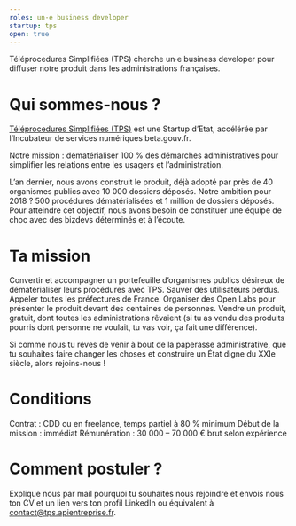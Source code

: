 ```yaml
---
roles: un·e business developer
startup: tps
open: true
---
```


Téléprocedures Simplifiées (TPS) cherche un·e business developer pour diffuser notre produit dans les administrations françaises.

<!--more-->

# Qui sommes-nous ?

[Téléprocedures Simplifiées (TPS)](https://tps.apientreprise.fr/) est une Startup d’Etat, accélérée par l’Incubateur de services numériques beta.gouv.fr.

Notre mission : dématérialiser 100 % des démarches administratives pour simplifier les relations entre les usagers et l’administration.

L’an dernier, nous avons construit le produit, déjà adopté par près de 40 organismes publics avec 10 000 dossiers déposés. Notre ambition pour 2018 ? 500 procédures dématérialisées et 1 million de dossiers déposés. Pour atteindre cet objectif, nous avons besoin de constituer une équipe de choc avec des bizdevs déterminés et à l’écoute.


# Ta mission

Convertir et accompagner un portefeuille d’organismes publics désireux de dématérialiser leurs procédures avec TPS. Sauver des utilisateurs perdus. Appeler toutes les préfectures de France. Organiser des Open Labs pour présenter le produit devant des centaines de personnes. Vendre un produit, gratuit, dont toutes les administrations rêvaient (si tu as vendu des produits pourris dont personne ne voulait, tu vas voir, ça fait une différence).

Si comme nous tu rêves de venir à bout de la paperasse administrative, que tu souhaites faire changer les choses et construire un État digne du XXIe siècle, alors rejoins-nous !


# Conditions

Contrat : CDD ou en freelance, temps partiel à 80 % minimum
Début de la mission : immédiat
Rémunération : 30 000 – 70 000 € brut selon expérience


# Comment postuler ?

Explique nous par mail pourquoi tu souhaites nous rejoindre et envois nous ton CV et un lien vers ton profil LinkedIn ou équivalent à [contact@tps.apientreprise.fr](mailto:contact@tps.apientreprise.fr).
